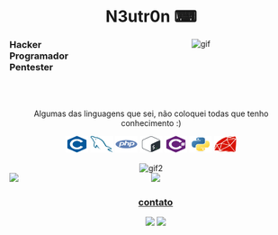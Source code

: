 <h1 align="center">N3utr0n&nbsp;⌨</h1>
<div>
<img width="180px" align="right" alt="gif" src="https://giffiles.alphacoders.com/119/119862.gif">

### Hacker<br> Programador<br> Pentester
</div>
<br>
<br>
<p align="center">Algumas das linguagens que sei, não coloquei todas que tenho conhecimento :)</p>
<div style="display: inline_block" align="center">
<img align="center" alt="c" height="30" width="40" src="https://raw.githubusercontent.com/devicons/devicon/master/icons/c/c-plain.svg">
<img align="center" alt="mysql" height="30" width="40" src="https://raw.githubusercontent.com/devicons/devicon/master/icons/mysql/mysql-plain.svg">
<img align="center" alt="php" height="30" width="40" src="https://raw.githubusercontent.com/devicons/devicon/master/icons/php/php-plain.svg">
<img align="center" alt="bash" height="30" width="40" src="https://raw.githubusercontent.com/devicons/devicon/master/icons/bash/bash-original.svg">
<img align="center" alt="csharp" height="30" width="40" src="https://raw.githubusercontent.com/devicons/devicon/master/icons/csharp/csharp-plain.svg">
<img align="center" alt="Python" height="30" width="40" src="https://raw.githubusercontent.com/devicons/devicon/master/icons/python/python-original.svg">
<img align="center" alt="ruby" height="30" width="40" src="https://raw.githubusercontent.com/devicons/devicon/master/icons/ruby/ruby-plain.svg">
</div>
<br>
<div align="center">
<img width="200px" align="center" alt="gif2" src="https://thumbs.gfycat.com/DownrightNeatGalapagosalbatross-size_restricted.gif">
</div>
<div align="center">
<a href="https://github.com/N3utr0n-FHC">
<img height="160em" src="https://github-readme-stats.vercel.app/api?username=N3utr0n-FHC&show_icons=true&theme=merko&include_all_commits=true&count_private=true"/>
<img align="left" height="160em" src="https://github-readme-stats.vercel.app/api/top-langs/?username=N3utr0n-FHC&layout=compact&langs_count=7&theme=merko"/>
</div>
<h3 align="center">contato</h3>
<div align="center">
<a href="mailto:miraldinopaulo2002@gmail.com"><img src="https://img.shields.io/badge/-Gmail-black?style=for-the-badge&logo=gmail&logoColor=green" target="_blank"></a>
<a href="https://www.facebook.com/miraldino.paulo.7"><img src="https://img.shields.io/badge/-Facebook-black?style=for-the-badge&logo=facebook&logoColor=green" target="_blank"></a>
</div>
